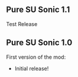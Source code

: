 ## Pure SU Sonic 1.1
Test Release

## Pure SU Sonic 1.0
First version of the mod:
- Initial release!

